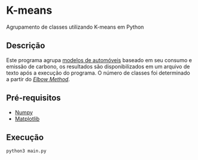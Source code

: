 # K-means
Agrupamento de classes utilizando K-means em Python

## Descrição
Este programa agrupa [modelos de automóveis](Clustering/data.txt) baseado em seu consumo e emissão de carbono, os resultados são disponibilizados em um arquivo de texto após a execução do programa.
O número de classes foi determinado a partir do _[Elbow Method](https://www.scikit-yb.org/en/latest/api/cluster/elbow.html)_.

## Pré-requisitos

* [Numpy](https://numpy.org/)
* [Matplotlib](https://matplotlib.org/)

## Execução
```bash
python3 main.py
```
